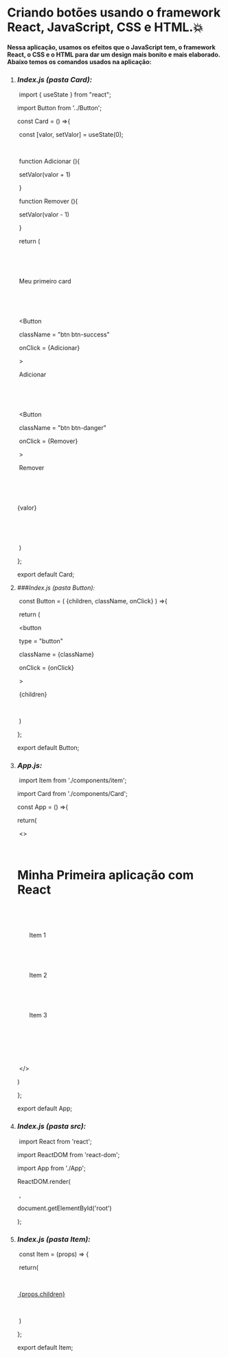 # Criando botões usando o framework React, JavaScript, CSS e HTML.💥

#### Nessa aplicação, usamos os efeitos que o JavaScript tem, o framework React, o CSS e o HTML para dar um design mais bonito e mais elaborado. Abaixo temos os comandos usados na aplicação:



1. ### _*Index.js (pasta Card):*_

   ​	import { useState } from "react";

   import Button from '../Button';

   const Card = () =>{

   ​    const [valor, setValor] = useState(0);

   ​    

   ​    function Adicionar (){

   ​        setValor(valor + 1)

   ​    }

   ​    function Remover (){

   ​        setValor(valor - 1)

   ​    }

   ​    return (

   ​        <div className="card">

   ​            <div className="card-header">

   ​               Meu primeiro card

   ​            </div>

   ​            <div className="card-body">

   ​                <Button

   ​                    className = "btn btn-success"

   ​                    onClick = {Adicionar}

   ​                >

   ​                    Adicionar

   ​                </Button>

   ​                

   ​                <Button

   ​                    className = "btn btn-danger"

   ​                    onClick = {Remover}

   ​                >

   ​                    Remover

   ​                </Button>

   ​                <p>{valor}</p>

   ​            </div>

   ​        </div>

   ​    )

   };

   export default Card;

2. ###_Index.js (pasta Button):_

   ​	const Button = ( {children, className, onClick} ) =>{

   ​    return (

   ​        <button

   ​            type = "button"

   ​            className = {className}

   ​            onClick = {onClick}

   ​        >

   ​            {children}

   ​        </button>    

   ​    )

   };

   export default Button; 

3. ### _App.js:_

   ​	import Item from './components/item';

   import Card from './components/Card';

   const App = () =>{

     return(

   ​    <>

   ​      <h1>Minha Primeira aplicação com React</h1>

   ​      <ul>

   ​        <Item>

   ​          Item 1

   ​        </Item>

   ​        <Item>

   ​          Item 2

   ​        </Item>

   ​        <Item>

   ​          Item 3

   ​        </Item>

   ​      </ul>

   ​      <Card />

   ​    </>

     )

   };

   export default App;

4. ### _Index.js (pasta src):_

   ​	import React from 'react';

   import ReactDOM from 'react-dom';

   import App from './App';

   ReactDOM.render(  

   ​    <App />,

     document.getElementById('root')

   );

5. ### _Index.js (pasta Item):_

   ​	const Item = (props) => {

   ​    return(

   ​        <a href="/" className="list-group-item list-group-item-action list-group-item-dark">

   ​          {props.children}

   ​        </a>

   ​    )

   };

   export default Item;
